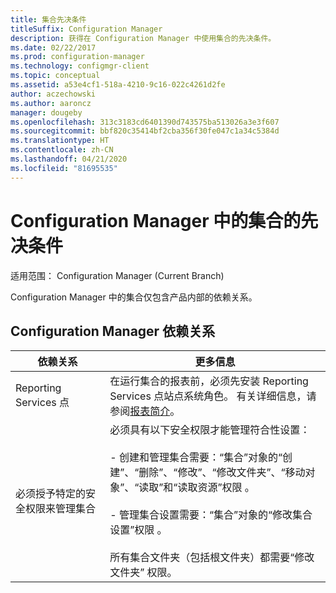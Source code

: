 ```yaml
---
title: 集合先决条件
titleSuffix: Configuration Manager
description: 获得在 Configuration Manager 中使用集合的先决条件。
ms.date: 02/22/2017
ms.prod: configuration-manager
ms.technology: configmgr-client
ms.topic: conceptual
ms.assetid: a53e4cf1-518a-4210-9c16-022c4261d2fe
author: aczechowski
ms.author: aaroncz
manager: dougeby
ms.openlocfilehash: 313c3183cd6401390d743575ba513026a3e3f607
ms.sourcegitcommit: bbf820c35414bf2cba356f30fe047c1a34c5384d
ms.translationtype: HT
ms.contentlocale: zh-CN
ms.lasthandoff: 04/21/2020
ms.locfileid: "81695535"
---
```

# <a name="prerequisites-for-collections-in-configuration-manager"></a>Configuration Manager 中的集合的先决条件

适用范围：  Configuration Manager (Current Branch)

Configuration Manager 中的集合仅包含产品内部的依赖关系。  

## <a name="configuration-manager-dependencies"></a>Configuration Manager 依赖关系  

|依赖关系|更多信息|  
|----------------|----------------------|  
|Reporting Services 点|在运行集合的报表前，必须先安装 Reporting Services 点站点系统角色。 有关详细信息，请参阅[报表简介](../../../servers/manage/introduction-to-reporting.md)。|  
|必须授予特定的安全权限来管理集合|必须具有以下安全权限才能管理符合性设置：<br /><br /> - 创建和管理集合需要：“集合”对象的“创建”、“删除”、“修改”、“修改文件夹”、“移动对象”、“读取”和“读取资源”权限         。<br /><br /> - 管理集合设置需要：“集合”对象的“修改集合设置”权限   。<br /><br /> 所有集合文件夹（包括根文件夹）都需要“修改文件夹”  权限。|  
